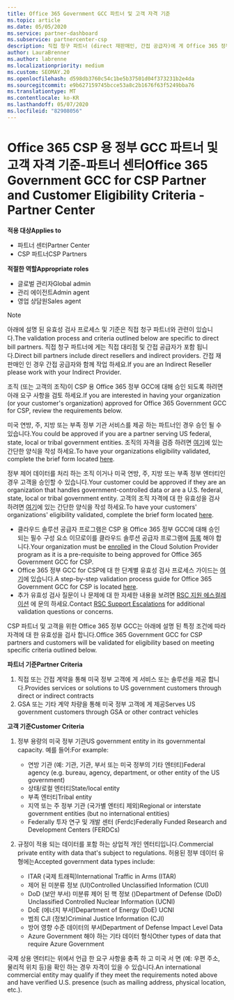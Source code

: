 ```yaml
---
title: Office 365 Government GCC 파트너 및 고객 자격 기준
ms.topic: article
ms.date: 05/05/2020
ms.service: partner-dashboard
ms.subservice: partnercenter-csp
description: 직접 청구 파트너 (direct 재판매인, 간접 공급자)에 게 Office 365 정부 GCC for CSP에 대 한 파트너 및 고객의 유효성을 검사 하는 단계를 알아봅니다.
author: LauraBrenner
ms.author: labrenne
ms.localizationpriority: medium
ms.custom: SEOMAY.20
ms.openlocfilehash: d598db3760c54c1be5b37501d04f373231b2e4da
ms.sourcegitcommit: e9b627159745bcce53a8c2b1676f63f5249bba76
ms.translationtype: MT
ms.contentlocale: ko-KR
ms.lasthandoff: 05/07/2020
ms.locfileid: "82908056"
---
```

# <a name="office-365-government-gcc-for-csp-partner-and-customer-eligibility-criteria---partner-center"></a><span data-ttu-id="768e7-103">Office 365 CSP 용 정부 GCC 파트너 및 고객 자격 기준-파트너 센터</span><span class="sxs-lookup"><span data-stu-id="768e7-103">Office 365 Government GCC for CSP Partner and Customer Eligibility Criteria - Partner Center</span></span>

<span data-ttu-id="768e7-104">**적용 대상**</span><span class="sxs-lookup"><span data-stu-id="768e7-104">**Applies to**</span></span>

- <span data-ttu-id="768e7-105">파트너 센터</span><span class="sxs-lookup"><span data-stu-id="768e7-105">Partner Center</span></span>
- <span data-ttu-id="768e7-106">CSP 파트너</span><span class="sxs-lookup"><span data-stu-id="768e7-106">CSP Partners</span></span>

<span data-ttu-id="768e7-107">**적절한 역할**</span><span class="sxs-lookup"><span data-stu-id="768e7-107">**Appropriate roles**</span></span>

- <span data-ttu-id="768e7-108">글로벌 관리자</span><span class="sxs-lookup"><span data-stu-id="768e7-108">Global admin</span></span>
- <span data-ttu-id="768e7-109">관리 에이전트</span><span class="sxs-lookup"><span data-stu-id="768e7-109">Admin agent</span></span>
- <span data-ttu-id="768e7-110">영업 상담원</span><span class="sxs-lookup"><span data-stu-id="768e7-110">Sales agent</span></span>

>[!NOTE]
><span data-ttu-id="768e7-111">아래에 설명 된 유효성 검사 프로세스 및 기준은 직접 청구 파트너와 관련이 있습니다.</span><span class="sxs-lookup"><span data-stu-id="768e7-111">The validation process and criteria outlined below are specific to direct bill partners.</span></span> <span data-ttu-id="768e7-112">직접 청구 파트너에 게는 직접 대리점 및 간접 공급자가 포함 됩니다.</span><span class="sxs-lookup"><span data-stu-id="768e7-112">Direct bill partners include direct resellers and indirect providers.</span></span>  <span data-ttu-id="768e7-113">간접 재판매인 인 경우 간접 공급자와 함께 작업 하세요.</span><span class="sxs-lookup"><span data-stu-id="768e7-113">If you are an Indirect Reseller please work with your Indirect Provider.</span></span>

<span data-ttu-id="768e7-114">조직 (또는 고객의 조직)이 CSP 용 Office 365 정부 GCC에 대해 승인 되도록 하려면 아래 요구 사항을 검토 하세요.</span><span class="sxs-lookup"><span data-stu-id="768e7-114">If you are interested in having your organization (or your customer's organization) approved for Office 365 Government GCC for CSP, review the requirements below.</span></span>

<span data-ttu-id="768e7-115">미국 연방, 주, 지방 또는 부족 정부 기관 서비스를 제공 하는 파트너인 경우 승인 될 수 있습니다.</span><span class="sxs-lookup"><span data-stu-id="768e7-115">You could be approved if you are a partner serving US federal, state, local or tribal government entities.</span></span> <span data-ttu-id="768e7-116">조직의 자격을 검증 하려면 [여기](https://products.office.com/government/eligibility-validation?ReqType=CSPPartner)에 있는 간단한 양식을 작성 하세요.</span><span class="sxs-lookup"><span data-stu-id="768e7-116">To have your organizations eligibility validated, complete the brief form located [here](https://products.office.com/government/eligibility-validation?ReqType=CSPPartner).</span></span>

<span data-ttu-id="768e7-117">정부 제어 데이터를 처리 하는 조직 이거나 미국 연방, 주, 지방 또는 부족 정부 엔터티인 경우 고객을 승인할 수 있습니다.</span><span class="sxs-lookup"><span data-stu-id="768e7-117">Your customer could be approved if they are an organization that handles government-controlled data or are a U.S. federal, state, local or tribal government entity.</span></span> <span data-ttu-id="768e7-118">고객의 조직 자격에 대 한 유효성을 검사 하려면 [여기](https://products.office.com/government/eligibility-validation?ReqType=CSPCustomer)에 있는 간단한 양식을 작성 하세요.</span><span class="sxs-lookup"><span data-stu-id="768e7-118">To have your customers' organizations' eligibility validated, complete the brief form located [here](https://products.office.com/government/eligibility-validation?ReqType=CSPCustomer).</span></span> 

-   <span data-ttu-id="768e7-119">클라우드 솔루션 공급자 프로그램은 CSP 용 Office 365 정부 GCC에 대해 승인 되는 필수 구성 요소 이므로이를 클라우드 솔루션 공급자 프로그램에 [등록](https://partnercenter.microsoft.com/partner/cloud-solution-provider) 해야 합니다.</span><span class="sxs-lookup"><span data-stu-id="768e7-119">Your organization must be [enrolled](https://partnercenter.microsoft.com/partner/cloud-solution-provider) in the Cloud Solution Provider program as it is a pre-requisite to being approved for Office 365 Government GCC for CSP.</span></span>
-   <span data-ttu-id="768e7-120">Office 365 정부 GCC for CSP에 대 한 단계별 유효성 검사 프로세스 가이드는 [여기](https://go.microsoft.com/fwlink/?linkid=2007323)에 있습니다.</span><span class="sxs-lookup"><span data-stu-id="768e7-120">A step-by-step validation process guide for Office 365 Government GCC for CSP is located [here](https://go.microsoft.com/fwlink/?linkid=2007323).</span></span>
-   <span data-ttu-id="768e7-121">추가 유효성 검사 질문이 나 문제에 대 한 자세한 내용을 보려면 [RSC 지원 에스컬레이션](mailto:usgcce@microsoft.com) 에 문의 하세요.</span><span class="sxs-lookup"><span data-stu-id="768e7-121">Contact [RSC Support Escalations](mailto:usgcce@microsoft.com) for additional validation questions or concerns.</span></span>

<span data-ttu-id="768e7-122">CSP 파트너 및 고객을 위한 Office 365 정부 GCC는 아래에 설명 된 특정 조건에 따라 자격에 대 한 유효성을 검사 합니다.</span><span class="sxs-lookup"><span data-stu-id="768e7-122">Office 365 Government GCC for CSP partners and customers will be validated for eligibility based on meeting specific criteria outlined below.</span></span>

<span data-ttu-id="768e7-123">**파트너 기준**</span><span class="sxs-lookup"><span data-stu-id="768e7-123">**Partner Criteria**</span></span>
1.  <span data-ttu-id="768e7-124">직접 또는 간접 계약을 통해 미국 정부 고객에 게 서비스 또는 솔루션을 제공 합니다.</span><span class="sxs-lookup"><span data-stu-id="768e7-124">Provides services or solutions to US government customers through direct or indirect contracts</span></span>
2.  <span data-ttu-id="768e7-125">GSA 또는 기타 계약 차량을 통해 미국 정부 고객에 게 제공</span><span class="sxs-lookup"><span data-stu-id="768e7-125">Serves US government customers through GSA or other contract vehicles</span></span>

<span data-ttu-id="768e7-126">**고객 기준**</span><span class="sxs-lookup"><span data-stu-id="768e7-126">**Customer Criteria**</span></span>
1.  <span data-ttu-id="768e7-127">정부 용량의 미국 정부 기관</span><span class="sxs-lookup"><span data-stu-id="768e7-127">US government entity in its governmental capacity.</span></span> <span data-ttu-id="768e7-128">예를 들어:</span><span class="sxs-lookup"><span data-stu-id="768e7-128">For example:</span></span>
 
    -  <span data-ttu-id="768e7-129">연방 기관 (예: 기관, 기관, 부서 또는 미국 정부의 기타 엔터티)</span><span class="sxs-lookup"><span data-stu-id="768e7-129">Federal agency (e.g. bureau, agency, department, or other entity of the US government)</span></span>
    -   <span data-ttu-id="768e7-130">상태/로컬 엔터티</span><span class="sxs-lookup"><span data-stu-id="768e7-130">State/local entity</span></span> 
    -   <span data-ttu-id="768e7-131">부족 엔터티</span><span class="sxs-lookup"><span data-stu-id="768e7-131">Tribal entity</span></span>
    -   <span data-ttu-id="768e7-132">지역 또는 주 정부 기관 (국가별 엔터티 제외)</span><span class="sxs-lookup"><span data-stu-id="768e7-132">Regional or interstate government entities (but no international entities)</span></span>
    -   <span data-ttu-id="768e7-133">Federally 투자 연구 및 개발 센터 (Ferdc)</span><span class="sxs-lookup"><span data-stu-id="768e7-133">Federally Funded Research and Development Centers (FERDCs)</span></span>

2.  <span data-ttu-id="768e7-134">규정이 적용 되는 데이터를 포함 하는 상업적 개인 엔터티입니다.</span><span class="sxs-lookup"><span data-stu-id="768e7-134">Commercial private entity with data that's subject to regulations.</span></span> <span data-ttu-id="768e7-135">허용된 정부 데이터 유형에는</span><span class="sxs-lookup"><span data-stu-id="768e7-135">Accepted government data types include:</span></span> 
    -   <span data-ttu-id="768e7-136">ITAR (국제 트래픽)</span><span class="sxs-lookup"><span data-stu-id="768e7-136">International Traffic in Arms (ITAR)</span></span>
    -   <span data-ttu-id="768e7-137">제어 된 미분류 정보 (UI)</span><span class="sxs-lookup"><span data-stu-id="768e7-137">Controlled Unclassified Information (CUI)</span></span>
    -   <span data-ttu-id="768e7-138">DoD (보안 부서) 미분류 제어 된 핵 정보 ()</span><span class="sxs-lookup"><span data-stu-id="768e7-138">Department of Defense (DoD) Unclassified Controlled Nuclear Information (UCNI)</span></span>
    -   <span data-ttu-id="768e7-139">DoE (에너지 부서)</span><span class="sxs-lookup"><span data-stu-id="768e7-139">Department of Energy (DoE) UCNI</span></span>
    -   <span data-ttu-id="768e7-140">범죄 CJI (정보)</span><span class="sxs-lookup"><span data-stu-id="768e7-140">Criminal Justice Information (CJI)</span></span>
    -   <span data-ttu-id="768e7-141">방어 영향 수준 데이터의 부서</span><span class="sxs-lookup"><span data-stu-id="768e7-141">Department of Defense Impact Level Data</span></span>
    -   <span data-ttu-id="768e7-142">Azure Government 해야 하는 기타 데이터 형식</span><span class="sxs-lookup"><span data-stu-id="768e7-142">Other types of data that require Azure Government</span></span>

<span data-ttu-id="768e7-143">국제 상용 엔터티는 위에서 언급 한 요구 사항을 충족 하 고 미국 서 면 (예: 우편 주소, 물리적 위치 등)을 확인 하는 경우 자격이 있을 수 있습니다.</span><span class="sxs-lookup"><span data-stu-id="768e7-143">An international commercial entity may qualify if they meet the requirements noted above and have verified U.S. presence (such as mailing address, physical location, etc.).</span></span>

